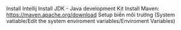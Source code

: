 Install Intellij
Install JDK - Java development Kit
Install Maven: https://maven.apache.org/download
Setup biến môi trường (System vatiable/Edit the system enviroment variables/Enviroment Variables)
